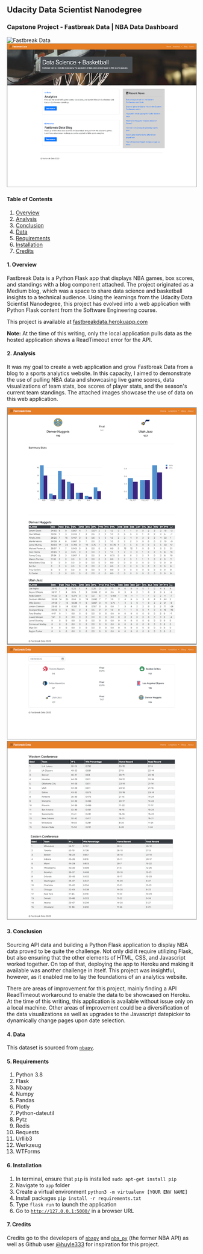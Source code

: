 ## Udacity Data Scientist Nanodegree



### Capstone Project - Fastbreak Data | NBA Data Dashboard

![Fastbreak Data](https://cdn-images-1.medium.com/max/313/1*gEWgrI7ceDHQLVaPdGbP4g@2x.png)
![Fastbreak Data](images/fbdata_home.png)

#### Table of Contents
1. [Overview](#summary)
2. [Analysis](#analysis)
3. [Conclusion](#conclusion)
4. [Data](#data)
5. [Requirements](#requirements)
6. [Installation](#installation)
7. [Credits](#credits)

#### 1. Overview <a name="summary"></a>
Fastbreak Data is a Python Flask app that displays NBA games, box scores, and standings with a blog component attached. The project originated as a Medium blog, which was a space to share data science and basketball insights to a technical audience. Using the learnings from the Udacity Data Scientist Nanodegree, this project has evolved into a web application with Python Flask content from the Software Engineering course. 

This project is available at [fastbreakdata.herokuapp.com](https://fastbreakdata.herokuapp.com)

**Note:** At the time of this writing, only the local application pulls data as the hosted application shows a ReadTimeout error for the API.

#### 2. Analysis <a name="analysis"></a>
It was my goal to create a web application and grow Fastbreak Data from a blog to a sports analytics website. In this capacity, I aimed to demonstrate the use of pulling NBA data and showcasing live game scores, data visualizations of team stats, box scores of player stats, and the season's current team standings. The attached images showcase the use of data on this web application.

![Fastbreak Data](images/fbdata_boxscores_small.png)
![Fastbreak Data](images/fbdata_scores_small.png)
![Fastbreak Data](images/fbdata_standings_small.png)

#### 3. Conclusion <a name="conclusion"></a>

Sourcing API data and building a Python Flask application to display NBA data proved to be quite the challenge. Not only did it require utilizing Flask, but also ensuring that the other elements of HTML, CSS, and Javascript worked together. On top of that, deploying the app to Heroku and making it available was another challenge in itself. This project was insightful, however, as it enabled me to lay the foundations of an analytics website.

There are areas of improvement for this project, mainly finding a API ReadTimeout workaround to enable the data to be showcased on Heroku. At the time of this writing, this application is available without issue only on a local machine. Other areas of improvement could be a diversification of the data visualizations as well as upgrades to the Javascript datepicker to dynamically change pages upon date selection.

#### 4. Data <a name="data"></a> 
This dataset is sourced from [`nbapy`](https://github.com/jtpavlock/nbapy).

#### 5. Requirements <a name="requirements"></a> 
1. Python 3.8
2. Flask
3. Nbapy
4. Numpy
5. Pandas
6. Plotly
7. Python-dateutil
8. Pytz
9. Redis
10. Requests
11. Urllib3
12. Werkzeug
13. WTForms


#### 6. Installation <a name="installation"></a>
1. In terminal, ensure that `pip` is installed `sudo apt-get install pip`
2. Navigate to `app` folder
3. Create a virtual environment `python3 -m virtualenv [YOUR ENV NAME]`
4. Install packages `pip install -r requirements.txt`
5. Type `flask run` to launch the application
6. Go to [`http://127.0.0.1:5000/`](http://127.0.0.1:5000/) in a browser URL

#### 7. Credits <a name="credits"></a>
Credits go to the developers of [`nbapy`](https://github.com/jtpavlock/nbapy) and [`nba_py`](https://github.com/seemethere/nba_py) (the former NBA API) as well as Github user [@huyle333](https://github.com/huyle333) for inspiration for this project.